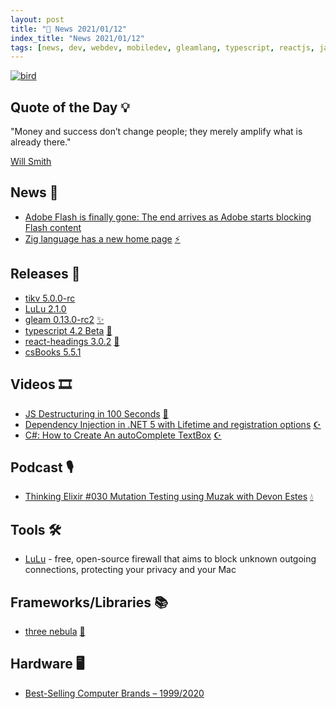 ```yaml
---
layout: post
title: "📜 News 2021/01/12"
index_title: "News 2021/01/12"
tags: [news, dev, webdev, mobiledev, gleamlang, typescript, reactjs, javascript, csharp, dotnet, elixirlang, hardware, firewall]
---
```


<a href="https://daily-tech-news.github.io/2021/01/12/news.html">
  <img src="https://user-images.githubusercontent.com/430272/104396969-7c759480-552a-11eb-8a05-84b07d85a9b1.png"
     alt="bird"
     class="image">
</a>

## Quote of the Day 💡

"Money and success don’t change people; they merely amplify what is already there."

[Will Smith](https://en.wikipedia.org/wiki/Will_Smith)

## News 📰

- [Adobe Flash is finally gone: The end arrives as Adobe starts blocking Flash content](https://www.zdnet.com/article/adobe-flash-is-over-the-end-has-finally-arrived-as-adobe-starts-blocking-flash-content/)
- [Zig language has a new home page](https://ziglang.org/?%F0%9F%8E%8A) [⚡️](https://ziglang.org "#ziglang")

## Releases 🥳

- [tikv 5.0.0-rc](https://github.com/tikv/tikv/releases/tag/v5.0.0-rc)
- [LuLu 2.1.0](https://github.com/objective-see/LuLu/releases/tag/v2.1.0)
- [gleam 0.13.0-rc2](https://github.com/gleam-lang/gleam/releases/tag/v0.13.0-rc2) [✨](https://gleam.run "#gleamlang")
- [typescript 4.2 Beta](https://devblogs.microsoft.com/typescript/announcing-typescript-4-2-beta/) [🔷](https://www.typescriptlang.org "#typescript")
- [react-headings 3.0.2](https://github.com/alexnault/react-headings/releases/tag/v3.0.2) [🔶](https://reactjs.org "#reactjs")
- [csBooks 5.5.1](https://github.com/caesiumstudio/csBooks-updates/releases/tag/5.5.1)

## Videos 🎞

- [JS Destructuring in 100 Seconds](https://www.youtube.com/watch?v=UgEaJBz3bjY) [🔶](https://www.ecma-international.org "#javascript")
- [Dependency Injection in .NET 5 with Lifetime and registration options](https://www.youtube.com/watch?v=_oZ1M5dbWPU) [☪️ ](https://docs.microsoft.com/en-us/dotnet/csharp "#csharp #dotnet")
- [C#: How to Create An autoComplete TextBox](https://www.youtube.com/watch?v=ZEmeU6bu0JE) [☪️ ](https://docs.microsoft.com/en-us/dotnet/csharp "#csharp #dotnet")

## Podcast 🎙

- [Thinking Elixir #030 Mutation Testing using Muzak with Devon Estes](https://thinkingelixir.com/podcast-episodes/030-mutation-testing-using-muzak-with-devon-estes/) [💧](https://elixir-lang.org "#elixirlang")

## Tools 🛠

- [LuLu](https://objective-see.com/products/lulu.html) - free, open-source firewall that aims to block unknown outgoing connections, protecting your privacy and your Mac

## Frameworks/Libraries 📚

- [three nebula](https://three-nebula.org/) [🔶](https://www.ecma-international.org "#javascript")

## Hardware 🖥

- [Best-Selling Computer Brands – 1999/2020](https://www.statisticsanddata.org/best-selling-computer-brands-1996-2020/#page-content)

